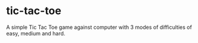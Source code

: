 # tic-tac-toe
A simple Tic Tac Toe game against computer with 3 modes of difficulties of easy, medium and hard.
